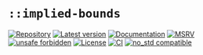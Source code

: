 # `::implied-bounds`

[![Repository](https://img.shields.io/badge/repository-GitHub-brightgreen.svg)](
https://github.com/danielhenrymantilla/implied-bounds.rs)
[![Latest version](https://img.shields.io/crates/v/implied-bounds.svg)](
https://crates.io/crates/implied-bounds)
[![Documentation](https://docs.rs/implied-bounds/badge.svg)](
https://docs.rs/implied-bounds)
[![MSRV](https://img.shields.io/badge/MSRV-1.79.0-white)](
https://gist.github.com/danielhenrymantilla/9b59de4db8e5f2467ed008b3c450527b)
[![unsafe forbidden](https://img.shields.io/badge/unsafe-forbidden-success.svg)](
https://github.com/rust-secure-code/safety-dance/)
[![License](https://img.shields.io/crates/l/implied-bounds.svg)](
https://github.com/danielhenrymantilla/implied-bounds.rs/blob/master/LICENSE-ZLIB)
[![CI](https://github.com/danielhenrymantilla/implied-bounds.rs/workflows/CI/badge.svg)](
https://github.com/danielhenrymantilla/implied-bounds.rs/actions)
[![no_std compatible](https://img.shields.io/badge/no__std-compatible-success.svg)](
https://github.com/rust-secure-code/safety-dance/)

<!-- Templated by `cargo-generate` using https://github.com/danielhenrymantilla/proc-macro-template -->
